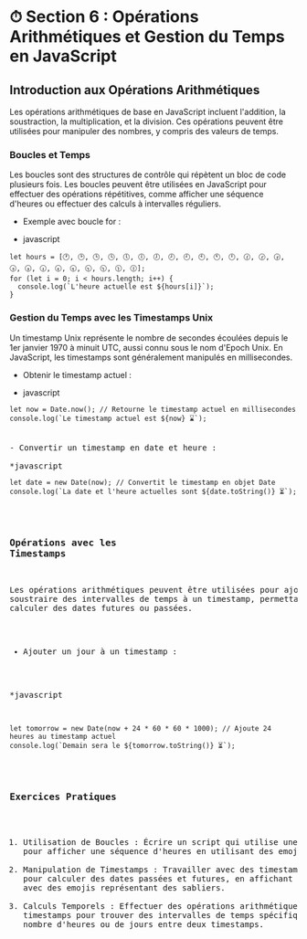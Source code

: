 # ⏱ Section 6 : Opérations Arithmétiques et Gestion du Temps en JavaScript
## Introduction aux Opérations Arithmétiques
Les opérations arithmétiques de base en JavaScript incluent l'addition, la soustraction, la multiplication, et la division. Ces opérations peuvent être utilisées pour manipuler des nombres, y compris des valeurs de temps.

### Boucles et Temps
Les boucles sont des structures de contrôle qui répètent un bloc de code plusieurs fois. Les boucles peuvent être utilisées en JavaScript pour effectuer des opérations répétitives, comme afficher une séquence d'heures ou effectuer des calculs à intervalles réguliers.

- Exemple avec boucle for :
* javascript
<pre>
<code class="js-color">let hours = [🕐, 🕑, 🕒, 🕓, 🕔, 🕕, 🕖, 🕗, 🕘, 🕙, 🕚, 🕛, 🕜, 🕝, 🕞, 🕟, 🕠, 🕡, 🕢, 🕣, 🕤, 🕥, 🕦, 🕧];</code>
<code class="js-color">for (let i = 0; i < hours.length; i++) {</code>
<code class="js-color">  console.log(`L'heure actuelle est ${hours[i]}`);</code>
<code class="js-color">}</code>
</pre>

### Gestion du Temps avec les Timestamps Unix
Un timestamp Unix représente le nombre de secondes écoulées depuis le 1er janvier 1970 à minuit UTC, aussi connu sous le nom d'Epoch Unix. En JavaScript, les timestamps sont généralement manipulés en millisecondes.

- Obtenir le timestamp actuel :

* javascript
<pre>
<code class="js-color">let now = Date.now(); // Retourne le timestamp actuel en millisecondes</code>
<code class="js-color">console.log(`Le timestamp actuel est ${now} ⌛️`);</code>
</code>

- Convertir un timestamp en date et heure :

*javascript
<pre>
<code class="js-color">let date = new Date(now);</code><code class="js-commit"> // Convertit le timestamp en objet Date</code>
<code class="js-color">console.log(`La date et l'heure actuelles sont ${date.toString()} ⏳`);</code>
</pre>

### Opérations avec les Timestamps
Les opérations arithmétiques peuvent être utilisées pour ajouter ou soustraire des intervalles de temps à un timestamp, permettant de calculer des dates futures ou passées.

- Ajouter un jour à un timestamp :

*javascript
<pre>
<code class="js-color">let tomorrow = new Date(now + 24 * 60 * 60 * 1000);</code><code class="js-commit"> // Ajoute 24 heures au timestamp actuel</code>
<code class="js-color">console.log(`Demain sera le ${tomorrow.toString()} ⏳`);</code>
</pre>
### Exercices Pratiques
1. Utilisation de Boucles : Écrire un script qui utilise une boucle pour afficher une séquence d'heures en utilisant des emojis.
2. Manipulation de Timestamps : Travailler avec des timestamps Unix pour calculer des dates passées et futures, en affichant les résultats avec des emojis représentant des sabliers.
3. Calculs Temporels : Effectuer des opérations arithmétiques sur des timestamps pour trouver des intervalles de temps spécifiques, comme le nombre d'heures ou de jours entre deux timestamps.